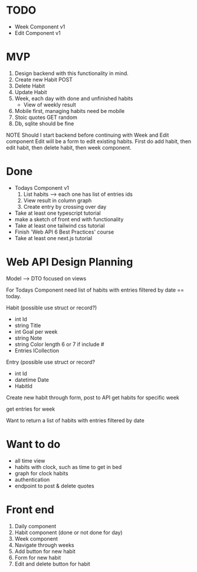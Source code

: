 # TODO
- Week Component v1
- Edit Component v1

# MVP
1. Design backend with this functionality in mind.
2. Create new Habit POST
3. Delete Habit
4. Update Habit
5. Week, each day with done and unfinished habits
    - View of weekly result
6.  Mobile first, managing habits need be mobile
7.  Stoic quotes GET random
8.  Db, sqlite should be fine

NOTE Should I start backend before continuing with Week and Edit component
Edit will be a form to edit existing habits.
First do add habit, then edit habit, then delete habit, then week component.


# Done
- Todays Component v1
  1. List habits --> each one has list of entries ids
  2. View result in column graph
  3. Create entry by crossing over day
- Take at least one typescript tutorial
- make a sketch of front end with functionality
- Take at least one tailwind css tutorial
- Finish 'Web API 6 Best Practices' course
- Take at least one next.js tutorial

# Web API Design Planning
Model --> DTO focused on views

For Todays Component need list of habits with entries filtered by date == today.


Habit (possible use struct or record?)
- int Id
- string Title
- int Goal per week
- string Note
- string Color length 6 or 7 if include #
- Entries ICollection 

Entry (possible use struct or record?
- int Id
- datetime Date
- HabitId

Create new habit through form, post to API
get habits for specific week

get entries for week

Want to return a list of habits with entries filtered by date

# Want to do
 - all time view
 - habits with clock, such as time to get in bed
 - graph for clock habits
 - authentication
 - endpoint to post & delete quotes

# Front end
1. Daily component
2. Habit component (done or not done for day)
3. Week component
4. Navigate through weeks
5. Add button for new habit
6. Form for new habit
7. Edit and delete button for habit